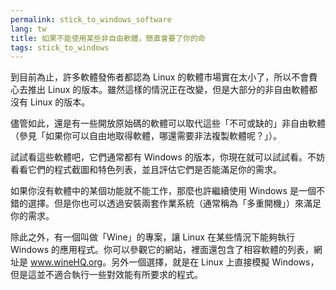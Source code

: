 ```yaml
---
permalink: stick_to_windows_software
lang: tw
title: 如果不能使用某些非自由軟體，簡直會要了你的命
tags: stick_to_windows
---
```


到目前為止，許多軟體發佈者都認為 Linux 的軟體市場實在太小了，所以不會費心去推出 Linux 的版本。雖然這樣的情況正在改變，但是大部分的非自由軟體都沒有 Linux 的版本。

儘管如此，還是有一些開放原始碼的軟體可以取代這些「不可或缺的」非自由軟體（參見「如果你可以自由地取得軟體，哪還需要非法複製軟體呢？」）。

試試看這些軟體吧，它們通常都有 Windows 的版本，你現在就可以試試看。不妨看看它們的程式截圖和特色列表，並且評估它們是否能滿足你的需求。

如果你沒有軟體中的某個功能就不能工作，那麼也許繼續使用 Windows 是一個不錯的選擇。但是你也可以透過安裝兩套作業系統（通常稱為「多重開機」）來滿足你的需求。


除此之外，有一個叫做「Wine」的專案，讓 Linux 在某些情況下能夠執行 Windows 的應用程式。你可以參觀它的網站，裡面還包含了相容軟體的列表，網址是 <a href="http://www.winehq.org/">www.wineHQ.org</a>。另外一個選擇，就是在 Linux 上直接模擬 Windows，但是這並不適合執行一些對效能有所要求的程式。

 